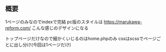 ## 概要
1ページのみなのでindexで完結
pc版のスタイルは
https://marukawa-reform.com/
こんな感じのデザインになる

トップページだけなので細かくいじるのはhome.phpのみ
cssはscssでページごとに出し分け(今回は1ページだけ)